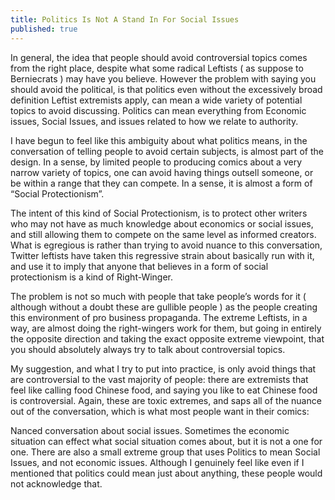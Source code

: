 ```yaml
---
title: Politics Is Not A Stand In For Social Issues
published: true
---
```

In general, the idea that people should avoid controversial topics comes from the right place, despite what some radical Leftists ( as suppose to Berniecrats ) may have you believe. However the problem with saying you should avoid the political, is that politics even without the excessively broad definition Leftist extremists apply, can mean a wide variety of potential topics to avoid discussing. Politics can mean everything from Economic issues, Social Issues, and issues related to how we relate to authority.

I have begun to feel like this ambiguity about what politics means, in the conversation of telling people to avoid certain subjects, is almost part of the design. In a sense, by limited people to producing comics about a very narrow variety of topics, one can avoid having things outsell someone, or be within a range that they can compete. In a sense, it is almost a form of “Social Protectionism”.

The intent of this kind of Social Protectionism, is to protect other writers who may not have as much knowledge about economics or social issues, and still allowing them to compete on the same level as informed creators. What is egregious is rather than trying to avoid nuance to this conversation, Twitter leftists have taken this regressive strain about basically run with it, and use it to imply that anyone that believes in a form of social protectionism is a kind of Right-Winger.

The problem is not so much with people that take people’s words for it ( although without a doubt these are gullible people ) as the people creating this environment of pro business propaganda. The extreme Leftists, in a way, are almost doing the right-wingers work for them, but going in entirely the opposite direction and taking the exact opposite extreme viewpoint, that you should absolutely always try to talk about controversial topics.

My suggestion, and what I try to put into practice, is only avoid things that are controversial to the vast majority of people: there are extremists that feel like calling food Chinese food, and saying you like to eat Chinese food is controversial. Again, these are toxic extremes, and saps all of the nuance out of the conversation, which is what most people want in their comics:

Nanced conversation about social issues. Sometimes the economic situation can effect what social situation comes about, but it is not a one for one. There are also a small extreme group that uses Politics to mean Social Issues, and not economic issues. Although I genuinely feel like even if I mentioned that politics could mean just about anything, these people would not acknowledge that.
